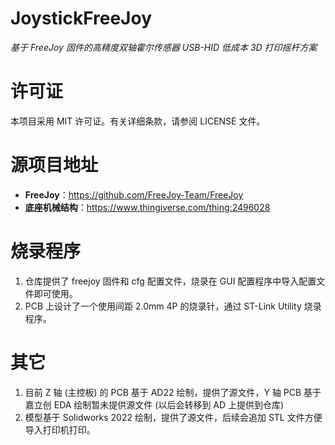 # JoystickFreeJoy

*基于 FreeJoy 固件的高精度双轴霍尔传感器 USB-HID 低成本 3D 打印摇杆方案*

# 许可证

本项目采用 MIT 许可证。有关详细条款，请参阅 LICENSE 文件。

# 源项目地址

- **FreeJoy**：https://github.com/FreeJoy-Team/FreeJoy
- **底座机械结构**：https://www.thingiverse.com/thing:2496028

# 烧录程序

1. 仓库提供了 freejoy 固件和 cfg 配置文件，烧录在 GUI 配置程序中导入配置文件即可使用。
2. PCB 上设计了一个使用间距 2.0mm 4P 的烧录针，通过 ST-Link Utility 烧录程序。

# 其它

1. 目前 Z 轴 (主控板) 的 PCB 基于 AD22 绘制，提供了源文件，Y 轴 PCB 基于嘉立创 EDA 绘制暂未提供源文件 (以后会转移到 AD 上提供到仓库)
2. 模型基于 Solidworks 2022 绘制，提供了源文件，后续会追加 STL 文件方便导入打印机打印。